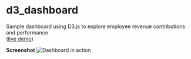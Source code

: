 d3_dashboard
============
Sample dashboard using D3.js to explore employee revenue contributions and performance<br>
([live demo](http://mandyyeung.github.io/d3_dashboard))

**Screenshot**
![Dashboard in action](http://i.imgur.com/8ftVNcf.png)
